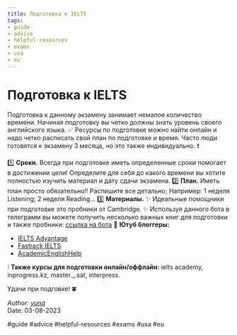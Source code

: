 ```yaml
---
title: Подготовка к IELTS
tags:
- guide
- advice
- helpful-resources
- exams
- usa
- eu
---
```

# Подготовка к IELTS

Подготовка к данному экзамену занимает немалое количество времени. Начиная подготовку вы четко должны знать уровень своего английского языка. ✅ Ресурсы по подготовке можно найти онлайн и надо четко расписать свой план по подготовке и время. Часто люди готовятся к экзамену 3 месяца, но это также индивидуально. ❗️

1️⃣ **Сроки.** Всегда при подготовке иметь определенные сроки помогает в достижении цели! Определите для себя до какого времени вы хотите полностью изучить материал и дату сдачи экзамена.
2️⃣ **План.** Иметь план просто обязательно‼️ Распишите все детально; Например: 1 неделя Listening; 2 неделя Reading...
3️⃣ **Материалы.** ✨ Идеальные помощники при подготовке это пробники от Cambridge. ✨ Используя данного бота в телеграмм вы можете получить несколько важных книг для подготовки и также пробники: [ссылка на бота](https://t.me/Bellanicas_bot)
🌟 **Ютуб блоггеры:**
- [IELTS Advantage](https://youtube.com/@Ieltsadvantage)
- [Fastrack IELTS](https://youtube.com/@FasTrackIELTS)
- [AcademicEnglishHelp](https://youtube.com/@Aehelp)

❕ **Также курсы для подготовки онлайн/оффлайн:** ielts academy, inprogress.kz, 
master._.sat, interpress. 

Удачи при подговке! 🍀

*Author: [yuna](https://t.me/auilt)*  
Date: 03-08-2023

#guide
#advice
#helpful-resources
#exams
#usa
#eu

